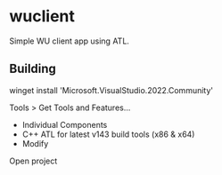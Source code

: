 # wuclient
Simple WU client app using ATL.

## Building

winget install 'Microsoft.VisualStudio.2022.Community'

Tools > Get Tools and Features...

* Individual Components
* C++ ATL for latest v143 build tools (x86 & x64)
* Modify

Open project

